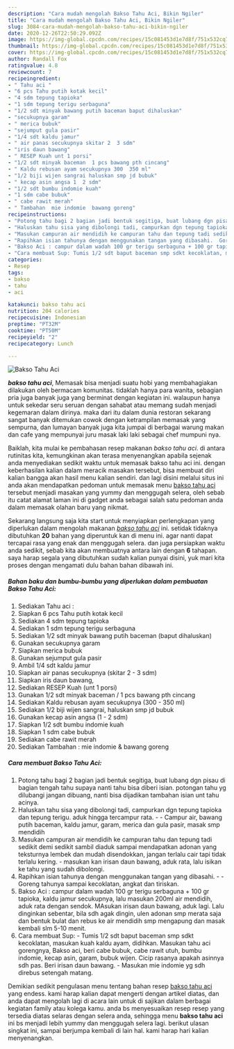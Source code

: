 ```yaml
---
description: "Cara mudah mengolah Bakso Tahu Aci, Bikin Ngiler"
title: "Cara mudah mengolah Bakso Tahu Aci, Bikin Ngiler"
slug: 3084-cara-mudah-mengolah-bakso-tahu-aci-bikin-ngiler
date: 2020-12-26T22:50:29.092Z
image: https://img-global.cpcdn.com/recipes/15c081453d1e7d8f/751x532cq70/bakso-tahu-aci-foto-resep-utama.jpg
thumbnail: https://img-global.cpcdn.com/recipes/15c081453d1e7d8f/751x532cq70/bakso-tahu-aci-foto-resep-utama.jpg
cover: https://img-global.cpcdn.com/recipes/15c081453d1e7d8f/751x532cq70/bakso-tahu-aci-foto-resep-utama.jpg
author: Randall Fox
ratingvalue: 4.8
reviewcount: 7
recipeingredient:
- " Tahu aci "
- "6 pcs Tahu putih kotak kecil"
- "4 sdm tepung tapioka"
- "1 sdm tepung terigu serbaguna"
- "1/2 sdt minyak bawang putih baceman baput dihaluskan"
- "secukupnya garam"
- " merica bubuk"
- "sejumput gula pasir"
- "1/4 sdt kaldu jamur"
- " air panas secukupnya skitar 2  3 sdm"
- "iris daun bawang"
- " RESEP Kuah unt 1 porsi"
- "1/2 sdt minyak baceman  1 pcs bawang pth cincang"
- " Kaldu rebusan ayam secukupnya 300  350 ml"
- "1/2 biji wijen sangrai haluskan smp jd bubuk"
- " kecap asin angsa 1  2 sdm"
- "1/2 sdt bumbu indomie kuah"
- "1 sdm cabe bubuk"
- " cabe rawit merah"
- " Tambahan  mie indomie  bawang goreng"
recipeinstructions:
- "Potong tahu bagi 2 bagian jadi bentuk segitiga, buat lubang dgn pisau di bagian tengah tahu supaya nanti tahu bisa diberi isian. potongan tahu yg dilubangi jangan dibuang, nanti bisa dijadikan tambahan isian unt tahu acinya."
- "Haluskan tahu sisa yang dibolongi tadi, campurkan dgn tepung tapioka dan tepung terigu. aduk hingga tercampur rata.  Campur air, bawang putih baceman, kaldu jamur, garam, merica dan gula pasir, masak smp mendidih"
- "Masukan campuran air mendidih ke campuran tahu dan tepung tadi sedikit demi sedikit sambil diaduk sampai mendapatkan adonan yang teksturnya lembek dan mudah disendokkan, jangan terlalu cair tapi tidak terlalu kering. masukan kan irisan daun bawang, aduk rata, lalu isikan ke tahu yang sudah dibolongi."
- "Rapihkan isian tahunya dengan menggunakan tangan yang dibasahi.  Goreng tahunya sampai kecoklatan, angkat dan tiriskan."
- "Bakso Aci : campur dalam wadah 100 gr terigu serbaguna + 100 gr tapioka, kaldu jamur secukupnya, lalu masukan 200ml air mendidih, aduk rata dengan sendok. MAsukan irisan daun bawang, aduk lagi. Lalu dinginkan sebentar, bila sdh agak dingin, ulen adonan smp merata saja dan bentuk bulat dan rebus ke air mendidih smp mengapung dan masak kembali slm 5-10 menit."
- "Cara membuat Sup: Tumis 1/2 sdt baput baceman smp sdkt kecoklatan, masukan kuah kaldu ayam, didihkan. Masukan tahu aci gorengnya, Bakso aci, beri cabe bubuk, cabe rawit utuh, bumbu indomie, kecap asin, garam, bubuk wijen. Cicip rasanya apakah asinnya sdh pas. Beri irisan daun bawang. Masukan mie indomie yg sdh direbus setengah matang."
categories:
- Resep
tags:
- bakso
- tahu
- aci

katakunci: bakso tahu aci 
nutrition: 204 calories
recipecuisine: Indonesian
preptime: "PT32M"
cooktime: "PT50M"
recipeyield: "2"
recipecategory: Lunch

---
```



![Bakso Tahu Aci](https://img-global.cpcdn.com/recipes/15c081453d1e7d8f/751x532cq70/bakso-tahu-aci-foto-resep-utama.jpg)

<b><i>bakso tahu aci</i></b>, Memasak bisa menjadi suatu hobi yang membahagiakan dilakukan oleh bermacam komunitas. tidaklah hanya para wanita, sebagian pria juga banyak juga yang berminat dengan kegiatan ini. walaupun hanya untuk sekedar seru seruan dengan sahabat atau memang sudah menjadi kegemaran dalam dirinya. maka dari itu dalam dunia restoran sekarang sangat banyak ditemukan cowok dengan ketrampilan memasak yang sempurna, dan lumayan banyak juga kita jumpai di berbagai warung makan dan cafe yang mempunyai juru masak laki laki sebagai chef mumpuni nya.

Baiklah, kita mulai ke pembahasan resep makanan <i>bakso tahu aci</i>. di antara rutinitas kita, kemungkinan akan terasa menyenangkan apabila sejenak anda menyediakan sedikit waktu untuk memasak bakso tahu aci ini. dengan keberhasilan kalian dalam meracik masakan tersebut, bisa membuat diri kalian bangga akan hasil menu kalian sendiri. dan lagi disini melalui situs ini anda akan mendapatkan pedoman untuk memasak menu <u>bakso tahu aci</u> tersebut menjadi masakan yang yummy dan menggugah selera, oleh sebab itu catat alamat laman ini di gadget anda sebagai salah satu pedoman anda dalam memasak olahan baru yang nikmat.




Sekarang langsung saja kita start untuk menyiapkan perlengkapan yang diperlukan dalam mengolah makanan <u><i>bakso tahu aci</i></u> ini. setidak tidaknya dibutuhkan <b>20</b> bahan yang diperuntuk kan di menu ini. agar nanti dapat tercapai rasa yang enak dan menggugah selera. dan juga persiapkan waktu anda sedikit, sebab kita akan membuatnya antara lain dengan <b>6</b> tahapan. saya harap segala yang dibutuhkan sudah kalian punyai disini, yuk mari kita proses dengan mengamati dulu bahan bahan dibawah ini.

<!--inarticleads1-->

##### Bahan baku dan bumbu-bumbu yang diperlukan dalam pembuatan Bakso Tahu Aci:

1. Sediakan  Tahu aci :
1. Siapkan 6 pcs Tahu putih kotak kecil
1. Sediakan 4 sdm tepung tapioka
1. Sediakan 1 sdm tepung terigu serbaguna
1. Sediakan 1/2 sdt minyak bawang putih baceman (baput dihaluskan)
1. Gunakan secukupnya garam
1. Siapkan  merica bubuk
1. Gunakan sejumput gula pasir
1. Ambil 1/4 sdt kaldu jamur
1. Siapkan  air panas secukupnya (skitar 2 - 3 sdm)
1. Siapkan iris daun bawang,
1. Sediakan  RESEP Kuah (unt 1 porsi)
1. Gunakan 1/2 sdt minyak baceman / 1 pcs bawang pth cincang
1. Sediakan  Kaldu rebusan ayam secukupnya (300 - 350 ml)
1. Sediakan 1/2 biji wijen sangrai, haluskan smp jd bubuk
1. Gunakan  kecap asin angsa (1 - 2 sdm)
1. Siapkan 1/2 sdt bumbu indomie kuah
1. Siapkan 1 sdm cabe bubuk
1. Sediakan  cabe rawit merah
1. Sediakan  Tambahan : mie indomie &amp; bawang goreng




<!--inarticleads2-->

##### Cara membuat Bakso Tahu Aci:

1. Potong tahu bagi 2 bagian jadi bentuk segitiga, buat lubang dgn pisau di bagian tengah tahu supaya nanti tahu bisa diberi isian. potongan tahu yg dilubangi jangan dibuang, nanti bisa dijadikan tambahan isian unt tahu acinya.
1. Haluskan tahu sisa yang dibolongi tadi, campurkan dgn tepung tapioka dan tepung terigu. aduk hingga tercampur rata. -  - Campur air, bawang putih baceman, kaldu jamur, garam, merica dan gula pasir, masak smp mendidih
1. Masukan campuran air mendidih ke campuran tahu dan tepung tadi sedikit demi sedikit sambil diaduk sampai mendapatkan adonan yang teksturnya lembek dan mudah disendokkan, jangan terlalu cair tapi tidak terlalu kering. - masukan kan irisan daun bawang, aduk rata, lalu isikan ke tahu yang sudah dibolongi.
1. Rapihkan isian tahunya dengan menggunakan tangan yang dibasahi. -  - Goreng tahunya sampai kecoklatan, angkat dan tiriskan.
1. Bakso Aci : campur dalam wadah 100 gr terigu serbaguna + 100 gr tapioka, kaldu jamur secukupnya, lalu masukan 200ml air mendidih, aduk rata dengan sendok. MAsukan irisan daun bawang, aduk lagi. Lalu dinginkan sebentar, bila sdh agak dingin, ulen adonan smp merata saja dan bentuk bulat dan rebus ke air mendidih smp mengapung dan masak kembali slm 5-10 menit.
1. Cara membuat Sup: - Tumis 1/2 sdt baput baceman smp sdkt kecoklatan, masukan kuah kaldu ayam, didihkan. Masukan tahu aci gorengnya, Bakso aci, beri cabe bubuk, cabe rawit utuh, bumbu indomie, kecap asin, garam, bubuk wijen. Cicip rasanya apakah asinnya sdh pas. Beri irisan daun bawang. - Masukan mie indomie yg sdh direbus setengah matang.




Demikian sedikit pengulasan menu tentang bahan resep <u>bakso tahu aci</u> yang endess. kami harap kalian dapat mengerti dengan artikel diatas, dan anda dapat mengolah lagi di acara lain untuk di sajikan dalam berbagai kegiatan family atau kolega kamu. anda bs menyesuaikan resep resep yang tersedia diatas selaras dengan selera anda, sehingga menu <b>bakso tahu aci</b> ini bs menjadi lebih yummy dan menggugah selera lagi. berikut ulasan singkat ini, sampai berjumpa kembali di lain hal. kami harap hari kalian menyenangkan.
